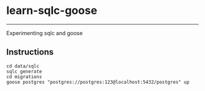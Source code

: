 # learn-sqlc-goose
---
Experimenting sqlc and goose

## Instructions
```
cd data/sqlc
sqlc generate
cd migrations
goose postgres "postgres://postgres:123@localhost:5432/postgres" up
```